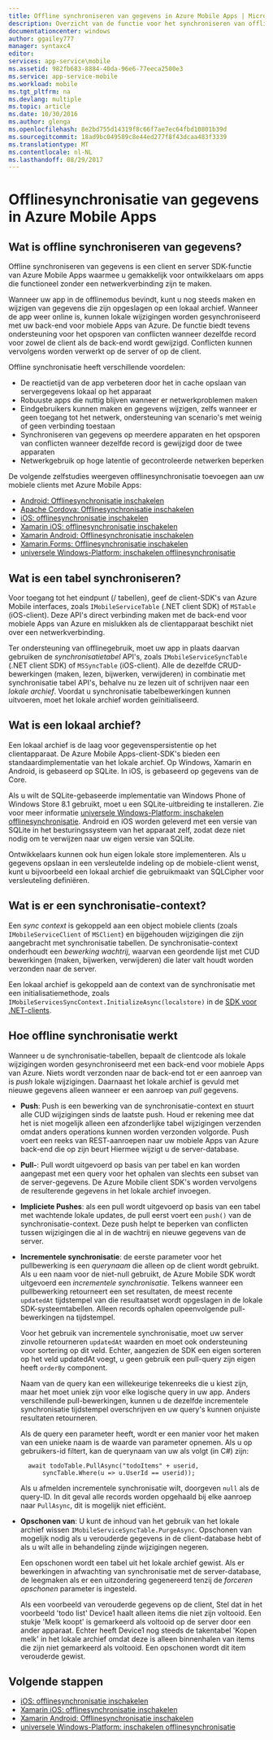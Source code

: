 ```yaml
---
title: Offline synchroniseren van gegevens in Azure Mobile Apps | Microsoft Docs
description: Overzicht van de functie voor het synchroniseren van offline gegevens voor Azure Mobile Apps en voor conceptuele verwijzing
documentationcenter: windows
author: ggailey777
manager: syntaxc4
editor: 
services: app-service\mobile
ms.assetid: 982fb683-8884-40da-96e6-77eeca2500e3
ms.service: app-service-mobile
ms.workload: mobile
ms.tgt_pltfrm: na
ms.devlang: multiple
ms.topic: article
ms.date: 10/30/2016
ms.author: glenga
ms.openlocfilehash: 8e2bd755d14319f8c66f7ae7ec64fbd10801b39d
ms.sourcegitcommit: 18ad9bc049589c8e44ed277f8f43dcaa483f3339
ms.translationtype: MT
ms.contentlocale: nl-NL
ms.lasthandoff: 08/29/2017
---
```

# <a name="offline-data-sync-in-azure-mobile-apps"></a>Offlinesynchronisatie van gegevens in Azure Mobile Apps
## <a name="what-is-offline-data-sync"></a>Wat is offline synchroniseren van gegevens?
Offline synchroniseren van gegevens is een client en server SDK-functie van Azure Mobile Apps waarmee u gemakkelijk voor ontwikkelaars om apps die functioneel zonder een netwerkverbinding zijn te maken.

Wanneer uw app in de offlinemodus bevindt, kunt u nog steeds maken en wijzigen van gegevens die zijn opgeslagen op een lokaal archief. Wanneer de app weer online is, kunnen lokale wijzigingen worden gesynchroniseerd met uw back-end voor mobiele Apps van Azure. De functie biedt tevens ondersteuning voor het opsporen van conflicten wanneer dezelfde record voor zowel de client als de back-end wordt gewijzigd. Conflicten kunnen vervolgens worden verwerkt op de server of op de client.

Offline synchronisatie heeft verschillende voordelen:

* De reactietijd van de app verbeteren door het in cache opslaan van servergegevens lokaal op het apparaat
* Robuuste apps die nuttig blijven wanneer er netwerkproblemen maken
* Eindgebruikers kunnen maken en gegevens wijzigen, zelfs wanneer er geen toegang tot het netwerk, ondersteuning van scenario's met weinig of geen verbinding toestaan
* Synchroniseren van gegevens op meerdere apparaten en het opsporen van conflicten wanneer dezelfde record is gewijzigd door de twee apparaten
* Netwerkgebruik op hoge latentie of gecontroleerde netwerken beperken

De volgende zelfstudies weergeven offlinesynchronisatie toevoegen aan uw mobiele clients met Azure Mobile Apps:

* [Android: Offlinesynchronisatie inschakelen]
* [Apache Cordova: Offlinesynchronisatie inschakelen](app-service-mobile-cordova-get-started-offline-data.md)
* [iOS: offlinesynchronisatie inschakelen]
* [Xamarin iOS: offlinesynchronisatie inschakelen]
* [Xamarin Android: Offlinesynchronisatie inschakelen]
* [Xamarin.Forms: Offlinesynchronisatie inschakelen](app-service-mobile-xamarin-forms-get-started-offline-data.md)
* [universele Windows-Platform: inschakelen offlinesynchronisatie]

## <a name="what-is-a-sync-table"></a>Wat is een tabel synchroniseren?
Voor toegang tot het eindpunt (/ tabellen), geef de client-SDK's van Azure Mobile interfaces, zoals `IMobileServiceTable` (.NET client SDK) of `MSTable` (iOS-client). Deze API's direct verbinding maken met de back-end voor mobiele Apps van Azure en mislukken als de clientapparaat beschikt niet over een netwerkverbinding.

Ter ondersteuning van offlinegebruik, moet uw app in plaats daarvan gebruiken de *synchronisatietabel* API's, zoals `IMobileServiceSyncTable` (.NET client SDK) of `MSSyncTable` (iOS-client). Alle de dezelfde CRUD-bewerkingen (maken, lezen, bijwerken, verwijderen) in combinatie met synchronisatie tabel API's, behalve nu ze lezen uit of schrijven naar een *lokale archief*. Voordat u synchronisatie tabelbewerkingen kunnen uitvoeren, moet het lokale archief worden geïnitialiseerd.

## <a name="what-is-a-local-store"></a>Wat is een lokaal archief?
Een lokaal archief is de laag voor gegevenspersistentie op het clientapparaat. De Azure Mobile Apps-client-SDK's bieden een standaardimplementatie van het lokale archief. Op Windows, Xamarin en Android, is gebaseerd op SQLite. In iOS, is gebaseerd op gegevens van de Core.

Als u wilt de SQLite-gebaseerde implementatie van Windows Phone of Windows Store 8.1 gebruikt, moet u een SQLite-uitbreiding te installeren. Zie voor meer informatie [universele Windows-Platform: inschakelen offlinesynchronisatie]. Android en iOS worden geleverd met een versie van SQLite in het besturingssysteem van het apparaat zelf, zodat deze niet nodig om te verwijzen naar uw eigen versie van SQLite.

Ontwikkelaars kunnen ook hun eigen lokale store implementeren. Als u gegevens opslaan in een versleutelde indeling op de mobiele-client wenst, kunt u bijvoorbeeld een lokaal archief die gebruikmaakt van SQLCipher voor versleuteling definiëren.

## <a name="what-is-a-sync-context"></a>Wat is er een synchronisatie-context?
Een *sync context* is gekoppeld aan een object mobiele clients (zoals `IMobileServiceClient` of `MSClient`) en bijgehouden wijzigingen die zijn aangebracht met synchronisatie tabellen. De synchronisatie-context onderhoudt een *bewerking wachtrij*, waarvan een geordende lijst met CUD bewerkingen (maken, bijwerken, verwijderen) die later valt houdt worden verzonden naar de server.

Een lokaal archief is gekoppeld aan de context van de synchronisatie met een initialisatiemethode, zoals `IMobileServicesSyncContext.InitializeAsync(localstore)` in de [SDK voor .NET-clients].

## <a name="how-sync-works"></a>Hoe offline synchronisatie werkt
Wanneer u de synchronisatie-tabellen, bepaalt de clientcode als lokale wijzigingen worden gesynchroniseerd met een back-end voor mobiele Apps van Azure. Niets wordt verzonden naar de back-end tot er een aanroep van is *push* lokale wijzigingen. Daarnaast het lokale archief is gevuld met nieuwe gegevens alleen wanneer er een aanroep van *pull* gegevens.

* **Push**: Push is een bewerking van de synchronisatie-context en stuurt alle CUD wijzigingen sinds de laatste push. Houd er rekening mee dat het is niet mogelijk alleen een afzonderlijke tabel wijzigingen verzenden omdat anders operations kunnen worden verzonden volgorde. Push voert een reeks van REST-aanroepen naar uw mobiele Apps van Azure back-end die op zijn beurt Hiermee wijzigt u de server-database.
* **Pull-**: Pull wordt uitgevoerd op basis van per tabel en kan worden aangepast met een query voor het ophalen van slechts een subset van de server-gegevens. De Azure Mobile client SDK's worden vervolgens de resulterende gegevens in het lokale archief invoegen.
* **Impliciete Pushes**: als een pull wordt uitgevoerd op basis van een tabel met wachtende lokale updates, de pull eerst voert een `push()` van de synchronisatie-context. Deze push helpt te beperken van conflicten tussen wijzigingen die al in de wachtrij en nieuwe gegevens van de server.
* **Incrementele synchronisatie**: de eerste parameter voor het pullbewerking is een *querynaam* die alleen op de client wordt gebruikt. Als u een naam voor de niet-null gebruikt, de Azure Mobile SDK wordt uitgevoerd een *incrementele synchronisatie*. Telkens wanneer een pullbewerking retourneert een set resultaten, de meest recente `updatedAt` tijdstempel van die resultaatset wordt opgeslagen in de lokale SDK-systeemtabellen. Alleen records ophalen opeenvolgende pull-bewerkingen na tijdstempel.

  Voor het gebruik van incrementele synchronisatie, moet uw server zinvolle retourneren `updatedAt` waarden en moet ook ondersteuning voor sortering op dit veld. Echter, aangezien de SDK een eigen sorteren op het veld updatedAt voegt, u geen gebruik een pull-query zijn eigen heeft `orderBy` component.

  Naam van de query kan een willekeurige tekenreeks die u kiest zijn, maar het moet uniek zijn voor elke logische query in uw app.
  Anders verschillende pull-bewerkingen, kunnen u de dezelfde incrementele synchronisatie tijdstempel overschrijven en uw query's kunnen onjuiste resultaten retourneren.

  Als de query een parameter heeft, wordt er een manier voor het maken van een unieke naam is de waarde van parameter opnemen.
  Als u op gebruikers-id filtert, kan de querynaam van uw als volgt (in C#) zijn:

        await todoTable.PullAsync("todoItems" + userid,
            syncTable.Where(u => u.UserId == userid));

  Als u afmelden incrementele synchronisatie wilt, doorgeven `null` als de query-ID. In dit geval alle records worden opgehaald bij elke aanroep naar `PullAsync`, dit is mogelijk niet efficiënt.
* **Opschonen van**: U kunt de inhoud van het gebruik van het lokale archief wissen `IMobileServiceSyncTable.PurgeAsync`.
  Opschonen van mogelijk nodig als u verouderde gegevens in de client-database hebt of als u wilt alle in behandeling zijnde wijzigingen negeren.

  Een opschonen wordt een tabel uit het lokale archief gewist. Als er bewerkingen in afwachting van synchronisatie met de server-database, de leegmaken als er een uitzondering gegenereerd tenzij de *forceren opschonen* parameter is ingesteld.

  Als een voorbeeld van verouderde gegevens op de client, Stel dat in het voorbeeld 'todo list' Device1 haalt alleen items die niet zijn voltooid. Een stukje 'Melk koopt' is gemarkeerd als voltooid op de server door een ander apparaat. Echter heeft Device1 nog steeds de takentabel 'Kopen melk' in het lokale archief omdat deze is alleen binnenhalen van items die zijn niet gemarkeerd als voltooid. Een opschonen wordt dit item verouderde gewist.

## <a name="next-steps"></a>Volgende stappen
* [iOS: offlinesynchronisatie inschakelen]
* [Xamarin iOS: offlinesynchronisatie inschakelen]
* [Xamarin Android: Offlinesynchronisatie inschakelen]
* [universele Windows-Platform: inschakelen offlinesynchronisatie]

<!-- Links -->
[SDK voor .NET-clients]: app-service-mobile-dotnet-how-to-use-client-library.md
[Android: Offlinesynchronisatie inschakelen]: app-service-mobile-android-get-started-offline-data.md
[iOS: offlinesynchronisatie inschakelen]: app-service-mobile-ios-get-started-offline-data.md
[Xamarin iOS: offlinesynchronisatie inschakelen]: app-service-mobile-xamarin-ios-get-started-offline-data.md
[Xamarin Android: Offlinesynchronisatie inschakelen]: app-service-mobile-xamarin-android-get-started-offline-data.md
[universele Windows-Platform: inschakelen offlinesynchronisatie]: app-service-mobile-windows-store-dotnet-get-started-offline-data.md
